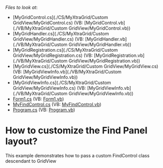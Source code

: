 <!-- default file list -->
*Files to look at*:

* [MyGridControl.cs](./CS/MyXtraGrid/Custom GridView/MyGridControl.cs) (VB: [MyGridControl.vb](./VB/MyXtraGrid/Custom GridView/MyGridControl.vb))
* [MyGridHandler.cs](./CS/MyXtraGrid/Custom GridView/MyGridHandler.cs) (VB: [MyGridHandler.vb](./VB/MyXtraGrid/Custom GridView/MyGridHandler.vb))
* [MyGridRegistration.cs](./CS/MyXtraGrid/Custom GridView/MyGridRegistration.cs) (VB: [MyGridRegistration.vb](./VB/MyXtraGrid/Custom GridView/MyGridRegistration.vb))
* [MyGridView.cs](./CS/MyXtraGrid/Custom GridView/MyGridView.cs) (VB: [MyGridViewInfo.vb](./VB/MyXtraGrid/Custom GridView/MyGridViewInfo.vb))
* [MyGridViewInfo.cs](./CS/MyXtraGrid/Custom GridView/MyGridViewInfo.cs) (VB: [MyGridViewInfo.vb](./VB/MyXtraGrid/Custom GridView/MyGridViewInfo.vb))
* [Form1.cs](./CS/MyXtraGrid/Form1.cs) (VB: [Form1.vb](./VB/MyXtraGrid/Form1.vb))
* [MyFindControl.cs](./CS/MyXtraGrid/MyFindControl.cs) (VB: [MyFindControl.vb](./VB/MyXtraGrid/MyFindControl.vb))
* [Program.cs](./CS/MyXtraGrid/Program.cs) (VB: [Program.vb](./VB/MyXtraGrid/Program.vb))
<!-- default file list end -->
# How to customize the Find Panel layout?


<p>This example demonstrates how to pass a custom FindControl class descendant to GridView</p>

<br/>


